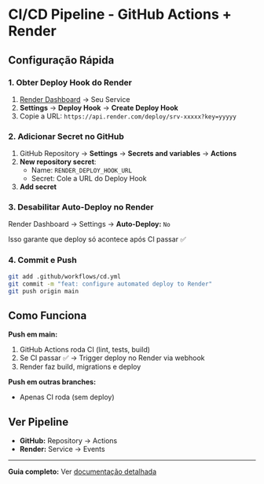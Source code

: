 # CI/CD Pipeline - GitHub Actions + Render

## Configuração Rápida

### 1. Obter Deploy Hook do Render

1. [Render Dashboard](https://dashboard.render.com) → Seu Service
2. **Settings** → **Deploy Hook** → **Create Deploy Hook**
3. Copie a URL: `https://api.render.com/deploy/srv-xxxxx?key=yyyyy`

### 2. Adicionar Secret no GitHub

1. GitHub Repository → **Settings** → **Secrets and variables** → **Actions**
2. **New repository secret**:
   - Name: `RENDER_DEPLOY_HOOK_URL`
   - Secret: Cole a URL do Deploy Hook
3. **Add secret**

### 3. Desabilitar Auto-Deploy no Render

Render Dashboard → Settings → **Auto-Deploy:** `No`

Isso garante que deploy só acontece após CI passar ✅

### 4. Commit e Push

```bash
git add .github/workflows/cd.yml
git commit -m "feat: configure automated deploy to Render"
git push origin main
```

## Como Funciona

**Push em main:**
1. GitHub Actions roda CI (lint, tests, build)
2. Se CI passar ✅ → Trigger deploy no Render via webhook
3. Render faz build, migrations e deploy

**Push em outras branches:**
- Apenas CI roda (sem deploy)

## Ver Pipeline

- **GitHub:** Repository → Actions
- **Render:** Service → Events

---

**Guia completo:** Ver [documentação detalhada](./DOCS.md)
